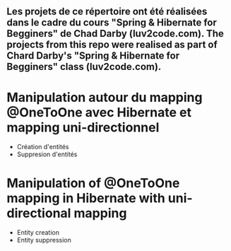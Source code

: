 ## Les projets de ce répertoire ont été réalisées dans le cadre du cours "Spring & Hibernate for Begginers" de Chad Darby (luv2code.com). The projects from this repo were realised as part of Chard Darby's "Spring & Hibernate for Begginers" class (luv2code.com).  
# Manipulation autour du mapping @OneToOne avec Hibernate et mapping uni-directionnel  
- Création d'entités  
- Suppresion d'entités    
# Manipulation of @OneToOne mapping in Hibernate with uni-directional mapping  
- Entity creation  
- Entity suppression  
